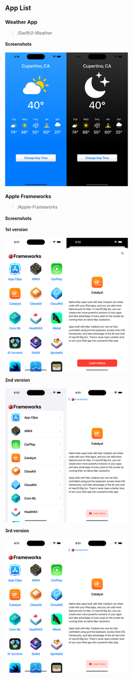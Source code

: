 ## App List

### Weather App
> /SwiftUI-Weather

#### Screenshots
<div style="display: flex;flex-wrap: wrap;">
    <img src="./screenshots/weather_app_light.png" width="200" />
    <img src="./screenshots/weather_app_dark.png" width="200" />
</div>

### Apple Frameworks
> /Apple-Frameworks

#### Screenshots
#### 1st version
<div style="display: flex;flex-wrap: wrap;">
    <img src="./screenshots/3.grid.png" width="200" />
    <img src="./screenshots/1.detail.png" width="200" />
</div>

#### 2nd version
<div style="display: flex;flex-wrap: wrap;">
    <img src="./screenshots/2.grid.png" width="200" />
    <img src="./screenshots/3.detail.png" width="200" />
</div>

#### 3rd version
<div style="display: flex;flex-wrap: wrap;">
    <img src="./screenshots/3.grid.png" width="200" />
    <img src="./screenshots/3.detail.png" width="200" />
</div>